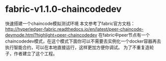 # fabric-v1.1.0-chaincodedev
快速搭建一个chaincode模拟测试环境
本文参考了fabric官方文档：http://hyperledger-fabric.readthedocs.io/en/latest/peer-chaincode-devmode.html?highlight=peer-chaincodedev
在fabric中peer节点有一个chaincodedev模式，在这个模式下面你可以不需要去实例化一个docker容器再去执行智能合约，可以在本地直接运行，这样更加方便你调试。
为了不重复造轮子，作者建立了这个工程。
